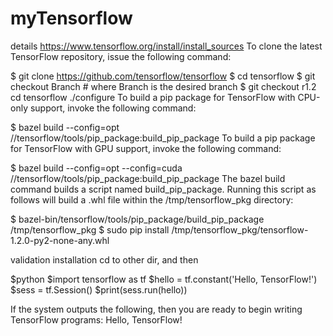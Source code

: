 # myTensorflow
details  https://www.tensorflow.org/install/install_sources
To clone the latest TensorFlow repository, issue the following command:

$ git clone https://github.com/tensorflow/tensorflow 
$ cd tensorflow
$ git checkout Branch # where Branch is the desired branch
$ git checkout r1.2
cd tensorflow
./configure
To build a pip package for TensorFlow with CPU-only support, invoke the following command:

$ bazel build --config=opt //tensorflow/tools/pip_package:build_pip_package
To build a pip package for TensorFlow with GPU support, invoke the following command:

$ bazel build --config=opt --config=cuda //tensorflow/tools/pip_package:build_pip_package
The bazel build command builds a script named build_pip_package. Running this script as follows will build a .whl file within the /tmp/tensorflow_pkg directory:

$ bazel-bin/tensorflow/tools/pip_package/build_pip_package /tmp/tensorflow_pkg
$ sudo pip install /tmp/tensorflow_pkg/tensorflow-1.2.0-py2-none-any.whl

validation installation
cd to other dir, and then

$python
$import tensorflow as tf
$hello = tf.constant('Hello, TensorFlow!')
$sess = tf.Session()
$print(sess.run(hello))

If the system outputs the following, then you are ready to begin writing TensorFlow programs:
Hello, TensorFlow!
